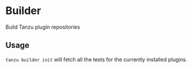 # Builder

Build Tanzu plugin repositories

## Usage

`tanzu builder init` will fetch all the tests for the currently installed plugins.   
